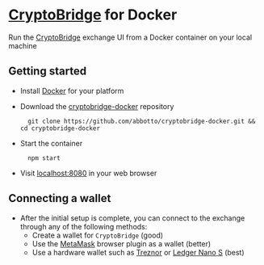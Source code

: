 # [CryptoBridge](https://cryptobridge.com/) for Docker

Run the [CryptoBridge](https://github.com/cryptobridge/cryptobridge.github.io) exchange UI from a Docker container on your local machine

## Getting started

- Install [Docker](https://docs.docker.com/engine/installation/) for your platform
- Download the [cryptobridge-docker](https://github.com/abbotto/cryptobridge-docker) repository

        git clone https://github.com/abbotto/cryptobridge-docker.git && cd cryptobridge-docker

- Start the container

        npm start

- Visit [localhost:8080](http://localhost:8080) in your web browser

## Connecting a wallet
- After the initial setup is complete, you can connect to the exchange through any of the following methods:
    - Create a wallet for `CryptoBridge` (good)
    - Use the [MetaMask](https://metamask.io/) browser plugin as a wallet (better)
    - Use a hardware wallet such as [Treznor](https://trezor.io/) or [Ledger Nano S](https://www.ledgerwallet.com/products/ledger-nano-s) (best)
